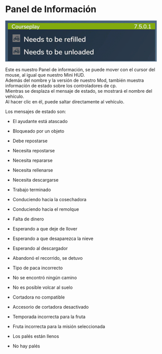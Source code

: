 # Panel de Información

![Image](../assets/images/infopanel_0_0_480_130.png)

  
Este es nuestro Panel de información, se puede mover con el cursor del mouse, al igual que nuestro Mini HUD.  
Además del nombre y la versión de nuestro Mod, también muestra información de estado sobre los controladores de cp.  
Mientras se desplaza el mensaje de estado, se mostrará el nombre del vehículo.  
Al hacer clic en él, puede saltar directamente al vehículo.  


  
Los mensajes de estado son:  

- El ayudante está atascado  

- Bloqueado por un objeto  

- Debe repostarse  

- Necesita repostarse  

- Necesita repararse  

- Necesita rellenarse  

- Necesita descargarse  

- Trabajo terminado  

- Conduciendo hacia la cosechadora  

- Conduciendo hacia el remolque  

- Falta de dinero  

- Esperando a que deje de llover  

- Esperando a que desaparezca la nieve  

- Esperando al descargador  

- Abandonó el recorrido, se detuvo  

- Tipo de paca incorrecto  

- No se encontró ningún camino  

- No es posible volcar al suelo  

- Cortadora no compatible  

- Accesorio de cortadora desactivado  

- Temporada incorrecta para la fruta  

- Fruta incorrecta para la misión seleccionada  

- Los palés están llenos  

- No hay palés  


